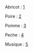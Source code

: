 Abricot : [1](https://nilsback.github.io/ChasseAuTresor/IndiceNumero1.html)

Poire : [2](https://nilsback.github.io/ChasseAuTresor/DeuxiemeIndice.html)

Pomme : [3](https://nilsback.github.io/ChasseAuTresor/3e.html)

Peche : [4](https://nilsback.github.io/ChasseAuTresor/IV.html)

Musique : [5](https://nilsback.github.io/ChasseAuTresor/musique.html)
